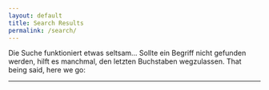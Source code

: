 ```yaml
---
layout: default
title: Search Results
permalink: /search/
---
```

Die Suche funktioniert etwas seltsam... Sollte ein Begriff nicht gefunden werden, hilft es manchmal, den letzten Buchstaben wegzulassen. That being said, here we go:

* * *

<div id="search-results"></div>

<script>
window.store = {
  {% assign pages = site.pages | where_exp: "page", "page.path contains 'content/'" %}
  {% for page in pages %}
    "{{ page.url }}": {
      "title": {{ page.name | replace: '.md', '' | jsonify }},
      "content": {{ page.content | strip_html | strip_newlines | jsonify }},
      "url": "{{ page.url }}"
    }{% unless forloop.last %},{% endunless %}
  {% endfor %}
};
</script>

<script src="https://unpkg.com/lunr/lunr.js"></script>
<script src="{{ '/assets/js/search.js' | relative_url }}"></script>

